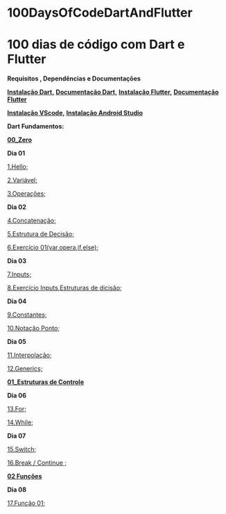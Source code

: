 # 100DaysOfCodeDartAndFlutter

# 100 dias de código com Dart e Flutter

**Requisitos , Dependências e Documentações**

[**Instalação Dart,**](https://dart.dev/get-dart)
[**Documentação Dart,**](https://dart.dev/guides)
[**Instalação Flutter,**](https://flutter.dev/docs/get-started/install)
[**Documentação Flutter**](https://flutter.dev/docs)

[**Instalação VScode,**](https://code.visualstudio.com/download)
[**Instalação Android Studio**](https://developer.android.com/studio?hl=pt-br)

**Dart Fundamentos:**

[**00_Zero**](https://github.com/ramonabreu-cdev/100DaysOfCodeDartAndFlutter/tree/master/01_FundamentosDart/00_Zero)


**Dia 01**

[1.Hello;](https://github.com/ramonabreu-cdev/100DaysOfCodeDartAndFlutter/blob/master/01_FundamentosDart/00_Zero/01_hello.dart)

[2.Variável;](https://github.com/ramonabreu-cdev/100DaysOfCodeDartAndFlutter/blob/master/01_FundamentosDart/00_Zero/02_variavel.dart)

[3.Operações;](https://github.com/ramonabreu-cdev/100DaysOfCodeDartAndFlutter/blob/master/01_FundamentosDart/00_Zero/03_operacoes.dart)

**Dia 02**

[4.Concatenação;](https://github.com/ramonabreu-cdev/100DaysOfCodeDartAndFlutter/blob/master/01_FundamentosDart/00_Zero/04_concatenacao.dart)

[5.Estrutura de Decisão;](https://github.com/ramonabreu-cdev/100DaysOfCodeDartAndFlutter/blob/master/01_FundamentosDart/00_Zero/05_estruDecisao.dart)

[6.Exercício 01(var,opera,if,else);](https://github.com/ramonabreu-cdev/100DaysOfCodeDartAndFlutter/blob/master/01_FundamentosDart/00_Zero/06_exercicio01.dart)

**Dia 03**

[7.Inputs;](https://github.com/ramonabreu-cdev/100DaysOfCodeDartAndFlutter/blob/master/01_FundamentosDart/00_Zero/07_input.dart)

[8.Exercício Inputs,Estruturas de dicisão;](https://github.com/ramonabreu-cdev/100DaysOfCodeDartAndFlutter/blob/master/01_FundamentosDart/00_Zero/08_inputEstruIfElse.dart)

**Dia 04**

[9.Constantes;](https://github.com/ramonabreu-cdev/100DaysOfCodeDartAndFlutter/blob/master/01_FundamentosDart/00_Zero/09_constantes01.dart)

[10.Notação Ponto;](https://github.com/ramonabreu-cdev/100DaysOfCodeDartAndFlutter/blob/master/01_FundamentosDart/00_Zero/10_notacaoPonto.dart)

**Dia 05**

[11.Interpolação;](https://github.com/ramonabreu-cdev/100DaysOfCodeDartAndFlutter/blob/master/01_FundamentosDart/00_Zero/11_interpolacao.dart)


[12.Generics;](https://github.com/ramonabreu-cdev/100DaysOfCodeDartAndFlutter/blob/master/01_FundamentosDart/00_Zero/12_generics.dart)

[**01_Estruturas de Controle**](https://github.com/ramonabreu-cdev/100DaysOfCodeDartAndFlutter/tree/master/01_FundamentosDart/01_EstruturasDeControle)


**Dia 06**

[13.For;](https://github.com/ramonabreu-cdev/100DaysOfCodeDartAndFlutter/blob/master/01_FundamentosDart/01_EstruturasDeControle/13_for01.dart)

[14.While;](https://github.com/ramonabreu-cdev/100DaysOfCodeDartAndFlutter/blob/master/01_FundamentosDart/01_EstruturasDeControle/14_while01.dart)

**Dia 07**

[15.Switch;](https://github.com/ramonabreu-cdev/100DaysOfCodeDartAndFlutter/blob/master/01_FundamentosDart/01_EstruturasDeControle/15_switch.dart)

[16.Break / Continue ;](https://github.com/ramonabreu-cdev/100DaysOfCodeDartAndFlutter/blob/master/01_FundamentosDart/01_EstruturasDeControle/16_breakContiue.dart)

[**02 Funções**](https://github.com/ramonabreu-cdev/100DaysOfCodeDartAndFlutter/tree/master/01_FundamentosDart/02_fun%C3%A7%C3%B5es)

**Dia 08**

[17.Função 01;](https://github.com/ramonabreu-cdev/100DaysOfCodeDartAndFlutter/tree/master/01_FundamentosDart/02_fun%C3%A7%C3%B5es)



